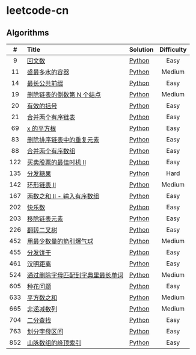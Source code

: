 # leetcode-cn

## Algorithms

|   #   | Title                                                                                                             | Solution                                                                                        | Difficulty |
| :---: | :---------------------------------------------------------------------------------------------------------------- | :---------------------------------------------------------------------------------------------- | :--------: |
|   9   | [回文数](https://leetcode-cn.com/problems/palindrome-number/)                                                     | [Python](Solutions/Algorithms/Python/Difficulty/Easy/9.回文数.py)                               |    Easy    |
|  11   | [盛最多水的容器](https://leetcode-cn.com/problems/container-with-most-water/)                                     | [Python](Solutions/Algorithms/Python/Difficulty/Medium/11.盛最多水的容器.py)                    |   Medium   |
|  14   | [最长公共前缀](https://leetcode-cn.com/problems/longest-common-prefix/)                                           | [Python](Solutions/Algorithms/Python/Difficulty/Easy/14.最长公共前缀.py)                        |    Easy    |
|  19   | [删除链表的倒数第 N 个结点](https://leetcode-cn.com/problems/remove-nth-node-from-end-of-list/)                   | [Python](Solutions/Algorithms/Python/Difficulty/Medium/19.删除链表的倒数第-n-个结点.py)         |   Medium   |
|  20   | [有效的括号](https://leetcode-cn.com/problems/valid-parentheses/)                                                 | [Python](Solutions/Algorithms/Python/Difficulty/Easy/20.有效的括号.py)                          |    Easy    |
|  21   | [合并两个有序链表](https://leetcode-cn.com/problems/merge-two-sorted-lists/)                                      | [Python](Solutions/Algorithms/Python/Difficulty/Easy/21.合并两个有序链表.py)                    |    Easy    |
|  69   | [x 的平方根](https://leetcode-cn.com/problems/sqrtx/)                                                             | [Python](Solutions/Algorithms/Python/Difficulty/Easy/69.x-的平方根.py)                          |    Easy    |
|  83   | [删除排序链表中的重复元素](https://leetcode-cn.com/problems/remove-duplicates-from-sorted-list/)                  | [Python](Solutions/Algorithms/Python/Difficulty/Easy/83.删除排序链表中的重复元素.py)            |    Easy    |
|  88   | [合并两个有序数组](https://leetcode-cn.com/problems/merge-sorted-array/)                                          | [Python](Solutions/Algorithms/Python/Difficulty/Easy/88.合并两个有序数组.py)                    |    Easy    |
|  122  | [买卖股票的最佳时机 II](https://leetcode-cn.com/problems/best-time-to-buy-and-sell-stock-ii/)                     | [Python](Solutions/Algorithms/Python/Difficulty/Easy/122.买卖股票的最佳时机-ii.py)              |    Easy    |
|  135  | [分发糖果](https://leetcode-cn.com/problems/candy/)                                                               | [Python](Solutions/Algorithms/Python/Difficulty/Hard/135.分发糖果.py)                           |    Hard    |
|  142  | [环形链表 II](https://leetcode-cn.com/problems/linked-list-cycle-ii/)                                             | [Python](Solutions/Algorithms/Python/Difficulty/Medium/142.环形链表-ii.py)                      |   Medium   |
|  167  | [两数之和 II - 输入有序数组](https://leetcode-cn.com/problems/two-sum-ii-input-array-is-sorted/)                  | [Python](Solutions/Algorithms/Python/Difficulty/easy/167.两数之和-ii-输入有序数组.py)           |    Easy    |
|  202  | [快乐数](https://leetcode-cn.com/problems/happy-number/)                                                          | [Python](Solutions/Algorithms/Python/Difficulty/Easy/202.快乐数.py)                             |    Easy    |
|  203  | [移除链表元素](https://leetcode-cn.com/problems/remove-linked-list-elements/)                                     | [Python](Solutions/Algorithms/Python/Difficulty/Easy/203.移除链表元素.py)                       |    Easy    |
|  226  | [翻转二叉树](https://leetcode-cn.com/problems/invert-binary-tree/)                                                | [Python](Solutions/Algorithms/Python/Difficulty/Easy/226.翻转二叉树.py)                         |    Easy    |
|  452  | [用最少数量的箭引爆气球](https://leetcode-cn.com/problems/minimum-number-of-arrows-to-burst-balloons/)            | [Python](Solutions/Algorithms/Python/Difficulty/Medium/452.用最少数量的箭引爆气球.py)           |   Medium   |
|  455  | [分发饼干](https://leetcode-cn.com/problems/assign-cookies/)                                                      | [Python](Solutions/Algorithms/Python/Difficulty/Easy/455.分发饼干.py)                           |    Easy    |
|  461  | [汉明距离](https://leetcode-cn.com/problems/hamming-distance/)                                                    | [Python](Solutions/Algorithms/Python/Difficulty/Easy/461.汉明距离.py)                           |    Easy    |
|  524  | [通过删除字母匹配到字典里最长单词](https://leetcode-cn.com/problems/longest-word-in-dictionary-through-deleting/) | [Python](Solutions/Algorithms/Python/Difficulty/Medium/524.通过删除字母匹配到字典里最长单词.py) |   Medium   |
|  605  | [种花问题](https://leetcode-cn.com/problems/can-place-flowers/)                                                   | [Python](Solutions/Algorithms/Python/Difficulty/Easy/605.种花问题.py)                           |    Easy    |
|  633  | [平方数之和](https://leetcode-cn.com/problems/sum-of-square-numbers/)                                             | [Python](Solutions/Algorithms/Python/Difficulty/Medium/633.平方数之和.py)                       |   Medium   |
|  665  | [非递减数列](https://leetcode-cn.com/problems/non-decreasing-array/)                                              | [Python](Solutions/Algorithms/Python/Difficulty/Medium/665.非递减数列.py)                       |   Medium   |
|  704  | [二分查找](https://leetcode-cn.com/problems/binary-search/)                                                       | [Python](Solutions/Algorithms/Python/Difficulty/Easy/704.二分查找.py)                           |    Easy    |
|  763  | [划分字母区间](https://leetcode-cn.com/problems/partition-labels/)                                                | [Python](Solutions/Algorithms/Python/Difficulty/Medium/763.划分字母区间.py)                     |    Easy    |
|  852  | [山脉数组的峰顶索引](https://leetcode-cn.com/problems/peak-index-in-a-mountain-array/)                            | [Python](Solutions/Algorithms/Python/Difficulty/Easy/852.山脉数组的峰顶索引.py)                 |    Easy    |

